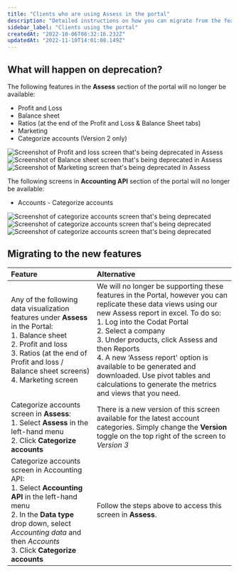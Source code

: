 ```yaml
---
title: "Clients who are using Assess in the portal"
description: "Detailed instructions on how you can migrate from the features you're using today"
sidebar_label: "Clients using the portal"
createdAt: "2022-10-06T08:32:16.232Z"
updatedAt: "2022-11-10T14:01:08.149Z"
---
```



## What will happen on deprecation?
The following features in the **Assess** section of the portal will no longer be available:
- Profit and Loss
- Balance sheet
- Ratios (at the end of the Profit and Loss & Balance Sheet tabs)
- Marketing
- Categorize accounts (Version 2 only)

![Screenshot of Profit and loss screen that's being deprecated in Assess](/img/assess/profit-and-loss.png)
![Screenshot of Balance sheet screen that's being deprecated in Assess](/img/assess/balance-sheet.png)
![Screenshot of Marketing screen that's being deprecated in Assess](/img/assess/marketing-screen-assess.png)

The following screens in **Accounting API** section of the portal will no longer be available:
- Accounts - Categorize accounts

![Screenshot of categorize accounts screen that's being deprecated](/img/assess/categorize-accounts-button-accounting-api.png)
![Screenshot of categorize accounts screen that's being deprecated](/img/assess/categorize-accounts-screen1.png)
![Screenshot of categorize accounts screen that's being deprecated](/img/assess/categorize-accounts-screen2.png)


## Migrating to the new features

| Feature 	| Alternative 	|
|:--	|:--	|
| Any of the following data visualization features under **Assess** in the Portal:<br/> 1. Balance sheet <br/>2. Profit and loss <br/>3. Ratios (at the end of Profit and loss / Balance sheet screens) <br/>4. Marketing screen 	| We will no longer be supporting these features in the Portal, however you can replicate these data views using our new Assess report in excel. To do so: <br/> 1. Log into the Codat Portal <br/> 2. Select a company <br/> 3. Under products, click Assess and then Reports <br/>4. A new ‘Assess report' option is available to be generated and downloaded. Use pivot tables and calculations to generate the metrics and views that you need. 	|
| Categorize accounts screen in **Assess**: <br/> 1. Select **Assess** in the left-hand menu <br/>2. Click **Categorize accounts** <br/>| There is a new version of this screen available for the latest account categories. Simply change the **Version** toggle on the top right of the screen to <i>Version 3</i> 	|
| Categorize accounts screen in Accounting API: <br/> 1. Select **Accounting API** in the left-hand menu <br/>2. In the **Data type** drop down, select <i> Accounting data</i> and then <i>Accounts</i> <br/>3. Click **Categorize accounts** 	|  Follow the steps above to access this screen in **Assess**.|
